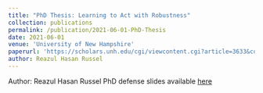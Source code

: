 ```yaml
---
title: "PhD Thesis: Learning to Act with Robustness"
collection: publications
permalink: /publication/2021-06-01-PhD-Thesis
date: 2021-06-01
venue: 'University of New Hampshire'
paperurl: 'https://scholars.unh.edu/cgi/viewcontent.cgi?article=3633&context=dissertation'
author: Reazul Hasan Russel
---
```


Author: Reazul Hasan Russel
PhD defense slides available <a href="https://github.com/ReazulHasan/reazulhasan.github.io/blob/master/files/Defense_presentation_final_reazul_1.pdf">here</a>
